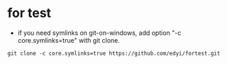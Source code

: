 # for test

- if you need symlinks on git-on-windows, add option "-c core.symlinks=true" with git clone.
```
git clone -c core.symlinks=true https://github.com/edyi/fortest.git
```


